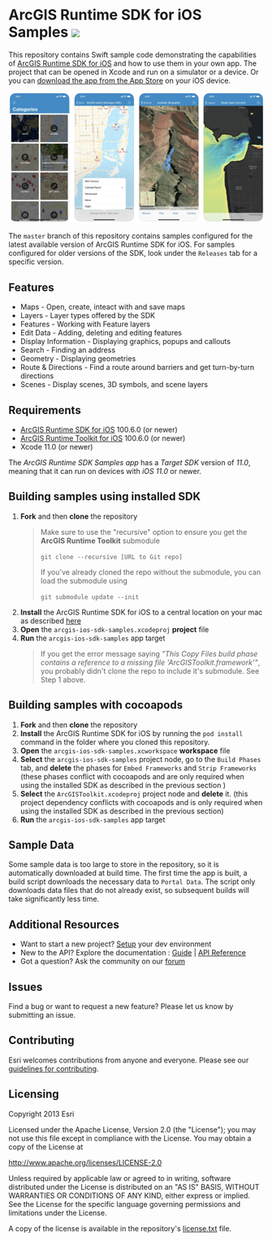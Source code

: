 ArcGIS Runtime SDK for iOS Samples [![](https://user-images.githubusercontent.com/2257493/54144188-6fe0fc00-43e8-11e9-8cf5-229af80f604a.png)](https://itunes.apple.com/us/app/arcgis-runtime-sdk-for-ios/id1180714771)
==========================

This repository contains Swift sample code demonstrating the capabilities of [ArcGIS Runtime SDK for iOS](https://developers.arcgis.com/ios/) and how to use them in your own app. The project that can be opened in Xcode and run on a simulator or a device. Or you can [download the app from the App Store](https://itunes.apple.com/us/app/arcgis-runtime-sdk-for-ios/id1180714771) on your iOS device.

![](SampleApp.png)

The ```master``` branch of this repository contains samples configured for the latest available version of ArcGIS Runtime SDK for iOS. For samples configured for older versions of the SDK,  look under the ```Releases``` tab for a specific version.


## Features

* Maps - Open, create, inteact with and save maps
* Layers - Layer types offered by the SDK
* Features - Working with Feature layers
* Edit Data - Adding, deleting and editing features
* Display Information - Displaying graphics, popups and callouts
* Search - Finding an address
* Geometry - Displaying geometries
* Route & Directions - Find a route around barriers and get turn-by-turn directions
* Scenes - Display scenes, 3D symbols, and scene layers

## Requirements

* [ArcGIS Runtime SDK for iOS](https://developers.arcgis.com/ios/) 100.6.0 (or newer)
* [ArcGIS Runtime Toolkit for iOS](https://github.com/Esri/arcgis-runtime-toolkit-ios) 100.6.0 (or newer)
* Xcode 11.0 (or newer)

The *ArcGIS Runtime SDK Samples app* has a *Target SDK* version of *11.0*, meaning that it can run on devices with *iOS 11.0* or newer.

## Building samples using installed SDK
1. **Fork** and then **clone** the repository
    > Make sure to use the "recursive" option to ensure you get the **ArcGIS Runtime Toolkit** submodule
    >
    >`git clone --recursive [URL to Git repo]`
    >
    > If you've already cloned the repo without the submodule, you can load the submodule using 
    >
    >`git submodule update --init`
1. **Install** the ArcGIS Runtime SDK for iOS to a central location on your mac as described [here](https://developers.arcgis.com/ios/latest/swift/guide/install.htm#ESRI_SECTION1_D57435A2BEBC4D29AFA3A4CAA722506A)  
1. **Open** the `arcgis-ios-sdk-samples.xcodeproj` **project** file
1. **Run** the `arcgis-ios-sdk-samples` app target
    > If you get the error message saying _"This Copy Files build phase contains a reference to a missing file 'ArcGISToolkit.framework'"_, you probably didn't clone the repo to include it's submodule. See Step 1 above.

## Building samples with cocoapods
1. **Fork** and then **clone** the repository
1. **Install** the ArcGIS Runtime SDK for iOS by running the `pod install` command in the folder where you cloned this repository.
1. **Open** the `arcgis-ios-sdk-samples.xcworkspace` **workspace** file
1. **Select** the `arcgis-ios-sdk-samples` project node, go to the `Build Phases` tab, and **delete** the phases for `Embed Frameworks` and `Strip Frameworks` (these phases conflict with cocoapods  and are only required when using the installed SDK as described in the previous section )
1. **Select** the `ArcGISToolkit.xcodeproj` project node and **delete** it. (this project dependency conflicts with cocoapods and is only required when using the installed SDK as described in the previous section)
1. **Run** the `arcgis-ios-sdk-samples` app target


## Sample Data

Some sample data is too large to store in the repository, so it is automatically downloaded at build time. The first time the app is built, a build script downloads the necessary data to `Portal Data`. The script only downloads data files that do not already exist, so subsequent builds will take significantly less time.

## Additional Resources

* Want to start a new project? [Setup](https://developers.arcgis.com/ios/latest/swift/guide/install.htm) your dev environment
* New to the API? Explore the documentation : [Guide](https://developers.arcgis.com/ios/latest/swift/guide/introduction.htm) | [API Reference](https://developers.arcgis.com/ios/latest/api-reference/)
* Got a question? Ask the community on our [forum](https://geonet.esri.com/community/developers/native-app-developers/arcgis-runtime-sdk-for-ios/)

## Issues

Find a bug or want to request a new feature?  Please let us know by submitting an issue.

## Contributing

Esri welcomes contributions from anyone and everyone. Please see our [guidelines for contributing](https://github.com/esri/contributing).

## Licensing

Copyright 2013 Esri

Licensed under the Apache License, Version 2.0 (the "License");
you may not use this file except in compliance with the License.
You may obtain a copy of the License at

   http://www.apache.org/licenses/LICENSE-2.0

Unless required by applicable law or agreed to in writing, software
distributed under the License is distributed on an "AS IS" BASIS,
WITHOUT WARRANTIES OR CONDITIONS OF ANY KIND, either express or implied.
See the License for the specific language governing permissions and
limitations under the License.

A copy of the license is available in the repository's [license.txt]( https://raw.github.com/Esri/arcgis-runtime-samples-ios/master/license.txt) file.
